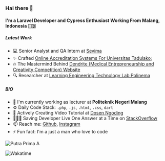 ### Hai there 👋

#### I'm a Laravel Developer and Cypress Enthusiast Working From Malang, Indonesia 🇮🇩

##### Latest Work

- 💻 Senior Analyst and QA Intern at [Sevima](https://sevima.com/)
- ✨ Crafted [Online Accreditation Systems For Universitas Tadulako](https://mutual-lppmp.untad.ac.id/index.php/login);
- 🔥 The Mastermind Behind  [Dendrite (Medical Entrepreneurship and Creativity Competition) Website](dendrite-pskedfkub.com/) 
- 🔍 Researcher at [Learning Engineering Technology Lab Polinema](http://let.polinema.ac.id/) 
##### BIO

- 🏢 I'm currently working as lecturer at **Politeknik Negeri Malang**
- ⚙️  Daily Code Stack: `.php`, `.js`, `.html`, `.css`, `dart` 
- 📼 Actively Creating Video Tutorial at [Dosen Ngoding](https://www.youtube.com/c/DosenNgoding) 
- 🦸🏽‍♂️ Saving Developer Live One Answer at a Time on [StackOverflow](https://stackoverflow.com/users/14545629/putra-prima-a) 
- 📫 Reach me: [Github](https://github.com/siubie), [Instagram](https://www.instagram.com/putraprima/)
- ⚡️ Fun fact: I'm a just a man who love to code 

![Putra Prima A](https://github-readme-stats.vercel.app/api?username=siubie&theme=gruvbox&show_icons=false)

![Wakatime](https://github-readme-stats.vercel.app/api/wakatime?username=siubie&layout=compact&theme=gruvbox)
